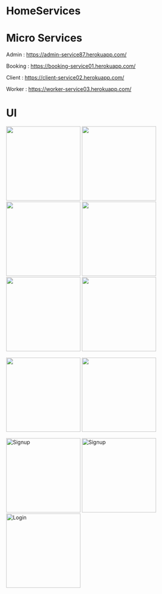 # HomeServices

# Micro Services

Admin :
https://admin-service87.herokuapp.com/

Booking :
https://booking-service01.herokuapp.com/

Client :
https://client-service02.herokuapp.com/

Worker :
https://worker-service03.herokuapp.com/


# UI


<p align="left">
  <img src="https://github.com/lmavaiya/HomeServices/blob/master/Screenshots/1%20Home.png" width="200">
  <img src="https://github.com/lmavaiya/HomeServices/blob/master/Screenshots/2%20SubService.png" width="200">
  <img src="https://github.com/lmavaiya/HomeServices/blob/master/Screenshots/3%20Booking_1.png" width="200">
  <img src="https://github.com/lmavaiya/HomeServices/blob/master/Screenshots/4%20Booking_2.png" width="200">
  <img src="https://github.com/lmavaiya/HomeServices/blob/master/Screenshots/5%20Booking_3.png" width="200">
  <img src="https://github.com/lmavaiya/HomeServices/blob/master/Screenshots/6%20Booking_4.png" width="200"> 
</p>

<p>
  <img src="https://github.com/lmavaiya/HomeServices/blob/master/Screenshots/8%20HelpCenter.png" width="200">
  <img src="https://github.com/lmavaiya/HomeServices/blob/master/Screenshots/10%20Profile_1.png" width="200">
</p>

<p>
  <img src="https://github.com/lmavaiya/HomeServices/blob/master/Screenshots/0_3%20Signup_1.png" width="200" title="Signup">
  <img src="https://github.com/lmavaiya/HomeServices/blob/master/Screenshots/0_4%20Signup_2.png" width="200" title="Signup">
  <img src="https://github.com/lmavaiya/HomeServices/blob/master/Screenshots/0_1%20Login.png" width="200" title="Login">
</p>

